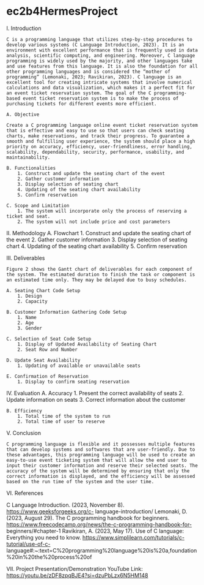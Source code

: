 # ec2b4HermesProject

I. Introduction

	C is a programming language that utilizes step-by-step procedures to develop various systems (C Language Introduction, 2023). It is an environment with excellent performance that is frequently used in data analysis, scientific computing, and engineering. Moreover, C language programming is widely used by the majority, and other languages take and use features from this language. It is also the foundation for all other programming languages and is considered the “mother of programming” (Lemonaki, 2023; Ravikiran, 2023). C language is an excellent tool for creating intricate systems that involve numerical calculations and data visualization, which makes it a perfect fit for an event ticket reservation system. The goal of the C programming-based event ticket reservation system is to make the process of purchasing tickets for different events more efficient. 

	A. Objective

	Create a C programming language online event ticket reservation system that is effective and easy to use so that users can check seating charts, make reservations, and track their progress. To guarantee a smooth and fulfilling user experience, the system should place a high priority on accuracy, efficiency, user-friendliness, error handling, scalability, dependability, security, performance, usability, and maintainability.

	B. Functionalities
		1. Construct and update the seating chart of the event
		2. Gather customer information
		3. Display selection of seating chart
		4. Updating of the seating chart availability
		5. Confirm reservation 

	C. Scope and Limitation 
		1. The system will incorporate only the process of reserving a ticket and seat.
		2. The system will not include price and cost parameters 

II. Methodology
	A. Flowchart
		1. Construct and update the seating chart of the event
		2. Gather customer information
		3. Display selection of seating chart
		4. Updating of the seating chart availability
		5. Confirm reservation 


III. Deliverables

	Figure 2 shows the Gantt chart of deliverables for each component of the system. The estimated duration to finish the task or component is an estimated time only. They may be delayed due to busy schedules. 
 
	A. Seating Chart Code Setup
		1. Design 
		2. Capacity

	B. Customer Information Gathering Code Setup
		1. Name
		2. Age
		3. Gender

	C. Selection of Seat Code Setup 
		1. Display of Updated Availability of Seating Chart
		2. Seat Row and Number
  
	D. Update Seat Availability
		1. Updating of available or unavailable seats

	E. Confirmation of Reservation 
		1. Display to confirm seating reservation 

IV. Evaluation
	A. Accuracy 
		1. Present the correct availability of seats
		2. Update information on seats
		3. Correct information about the customer
	
 	B. Efficiency
		1. Total time of the system to run
		2. Total time of user to reserve 

V. Conclusion

	C programming language is flexible and it possesses multiple features that can develop systems and softwares that are user-friendly. Due to these advantages, this programming language will be used to create an easy-to-use event ticketing system that will allow the end user to input their customer information and reserve their selected seats. The accuracy of the system will be determined by ensuring that only the correct information is displayed, and the efficiency will be assessed based on the run time of the system and the user time.


VI. References

C Language Introduction. (2023, November 8). https://www.geeksforgeeks.org/c-		language-introduction/
Lemonaki, D. (2023, August 29). The C programming handbook for beginners. 		https://www.freecodecamp.org/news/the-c-programming-handbook-for-		beginners/#chapter-1
Ravikiran, A. (2023, May 17). Use of C language: Everything you need to know. 		https://www.simplilearn.com/tutorials/c-tutorial/use-of-c-
language#:~:text=C%20programming%20language%20is%20a,foundation%20in%20the%20process%20of

VII. Project Presentation/Demonstration
YouTube Link: https://youtu.be/zDF8zpqBJE4?si=dzuPbLzx6N5HM148
